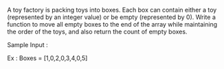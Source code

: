 A toy factory is packing toys into boxes. Each box can contain either a toy (represented by an integer value) or be empty (represented by 0). Write a function to move all empty boxes to the end of the array while maintaining the order of the toys, and also return the count of empty boxes.

Sample Input :

Ex : Boxes = [1,0,2,0,3,4,0,5]
